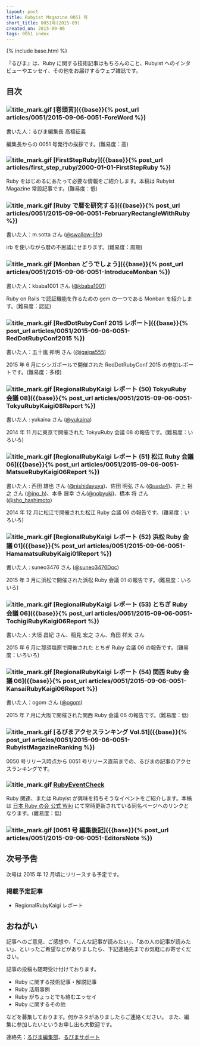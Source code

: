 ```yaml
---
layout: post
title: Rubyist Magazine 0051 号
short_title: 0051号(2015-09)
created_on: 2015-09-06
tags: 0051 index
---
```

{% include base.html %}


『るびま』は、Ruby に関する技術記事はもちろんのこと、Rubyist へのインタビューやエッセイ、その他をお届けするウェブ雑誌です。

## 目次

### ![title_mark.gif]({{base}}{{site.baseurl}}/images/title_mark.gif) [巻頭言]({{base}}{% post_url articles/0051/2015-09-06-0051-ForeWord %})

書いた人：るびま編集長 高橋征義

編集長からの 0051 号発行の挨拶です。(難易度：高)

### ![title_mark.gif]({{base}}{{site.baseurl}}/images/title_mark.gif) [FirstStepRuby]({{base}}{% post_url articles/first_step_ruby/2000-01-01-FirstStepRuby %})

Ruby をはじめるにあたって必要な情報をご紹介します。本稿は Rubyist Magazine 常設記事です。(難易度：低)

### ![title_mark.gif]({{base}}{{site.baseurl}}/images/title_mark.gif) [Ruby で暦を研究する]({{base}}{% post_url articles/0051/2015-09-06-0051-FebruaryRectangleWithRuby %})

書いた人：m.sotta さん ([@swallow-life](https://github.com/swallow-life))

irb を使いながら暦の不思議にせまります。(難易度：周期)

### ![title_mark.gif]({{base}}{{site.baseurl}}/images/title_mark.gif) [Monban どうでしょう]({{base}}{% post_url articles/0051/2015-09-06-0051-IntroduceMonban %})

書いた人：kbaba1001 さん ([@kbaba1001](https://github.com/kbaba1001))

Ruby on Rails で認証機能を作るための gem の一つである Monban を紹介します。(難易度：認証)

### ![title_mark.gif]({{base}}{{site.baseurl}}/images/title_mark.gif) [RedDotRubyConf 2015  レポート]({{base}}{% post_url articles/0051/2015-09-06-0051-RedDotRubyConf2015 %})

書いた人：五十嵐 邦明 さん ([@igaiga555](http://twitter.com/igaiga555))

2015 年 6 月にシンガポールで開催された RedDotRubyConf 2015 の参加レポートです。(難易度：多様)

### ![title_mark.gif]({{base}}{{site.baseurl}}/images/title_mark.gif) [RegionalRubyKaigi レポート (50) TokyuRuby 会議 08]({{base}}{% post_url articles/0051/2015-09-06-0051-TokyuRubyKaigi08Report %})

書いた人 : yukaina  さん ([@yukaina](https://twitter.com/yukaina))

2014 年 11 月に東京で開催された TokyuRuby 会議 08 の報告です。(難易度：いろいろ)

### ![title_mark.gif]({{base}}{{site.baseurl}}/images/title_mark.gif) [RegionalRubyKaigi レポート (51) 松江 Ruby 会議 06]({{base}}{% post_url articles/0051/2015-09-06-0051-MatsueRubyKaigi06Report %})

書いた人 : 西田 雄也 さん ([@nishidayuya](https://twitter.com/nishidayuya))、佐田 明弘 さん ([@sada4](https://twitter.com/sada4))、井上 裕之 さん ([@ino_h](https://twitter.com/ino_h))、本多 展幸 さん([@nobyuki](https://twitter.com/nobyuki))、橋本 将 さん ([@sho_hashimoto](https://twitter.com/sho_hashimoto))

2014 年 12 月に松江で開催された松江 Ruby 会議 06 の報告です。(難易度：いろいろ)

### ![title_mark.gif]({{base}}{{site.baseurl}}/images/title_mark.gif) [RegionalRubyKaigi レポート (52) 浜松 Ruby 会議 01]({{base}}{% post_url articles/0051/2015-09-06-0051-HamamatsuRubyKaigi01Report %})

書いた人 : suneo3476 さん ([@suneo3476Doc](https://twitter.com/suneo3476Doc))

2015 年 3 月に浜松で開催された浜松 Ruby 会議 01 の報告です。(難易度：いろいろ)

### ![title_mark.gif]({{base}}{{site.baseurl}}/images/title_mark.gif) [RegionalRubyKaigi レポート (53) とちぎ Ruby 会議 06]({{base}}{% post_url articles/0051/2015-09-06-0051-TochigiRubyKaigi06Report %})

書いた人 : 大垣 昌紀 さん、稲見 宏之 さん、角田 祥太 さん

2015 年 6 月に那須塩原で開催された とちぎ Ruby 会議 06 の報告です。(難易度：いろいろ)

### ![title_mark.gif]({{base}}{{site.baseurl}}/images/title_mark.gif) [RegionalRubyKaigi レポート (54) 関西 Ruby 会議 06]({{base}}{% post_url articles/0051/2015-09-06-0051-KansaiRubyKaigi06Report %})

書いた人：ogom さん ([@ogom](https://github.com/ogom))

2015 年 7 月に大阪で開催された関西 Ruby 会議 06 の報告です。(難易度：低)

### ![title_mark.gif]({{base}}{{site.baseurl}}/images/title_mark.gif) [るびまアクセスランキング Vol.51]({{base}}{% post_url articles/0051/2015-09-06-0051-RubyistMagazineRanking %})

0050 号リリース時点から 0051 号リリース直前までの、るびまの記事のアクセスランキングです。

### ![title_mark.gif]({{base}}{{site.baseurl}}/images/title_mark.gif) [RubyEventCheck](https://cosen.se/ruby-no-kai/RubyEventCheck)

Ruby 関連、または Rubyist が興味を持ちそうなイベントをご紹介します。本稿は [日本 Ruby の会 公式 Wiki](https://cosen.se/ruby-no-kai/) にて常時更新されている同名ページへのリンクとなります。(難易度：低)

### ![title_mark.gif]({{base}}{{site.baseurl}}/images/title_mark.gif) [0051 号 編集後記]({{base}}{% post_url articles/0051/2015-09-06-0051-EditorsNote %})

## 次号予告

次号は 2015 年 12 月頃にリリースする予定です。

### 掲載予定記事

* RegionalRubyKaigi レポート


## おねがい

記事へのご意見、ご感想や、「こんな記事が読みたい」、「あの人の記事が読みたい」、といったご希望などがありましたら、下記連絡先までお気軽にお寄せください。

記事の投稿も随時受け付けております。

* Ruby に関する技術記事・解説記事
* Ruby 活用事例
* Ruby がちょっとでも絡むエッセイ
* Ruby に関するその他


などを募集しております。何かネタがありましたらご連絡ください。
また、編集に参加したいというお申し出も大歓迎です。

連絡先：[るびま編集部](mailto:magazine@ruby-no-kai.org)、[るびまサポート](https://github.com/rubima/magazine.rubyist.net/discussions)
